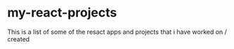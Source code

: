 # my-react-projects
This is a list of some of the resact apps and projects that i have worked on / created

